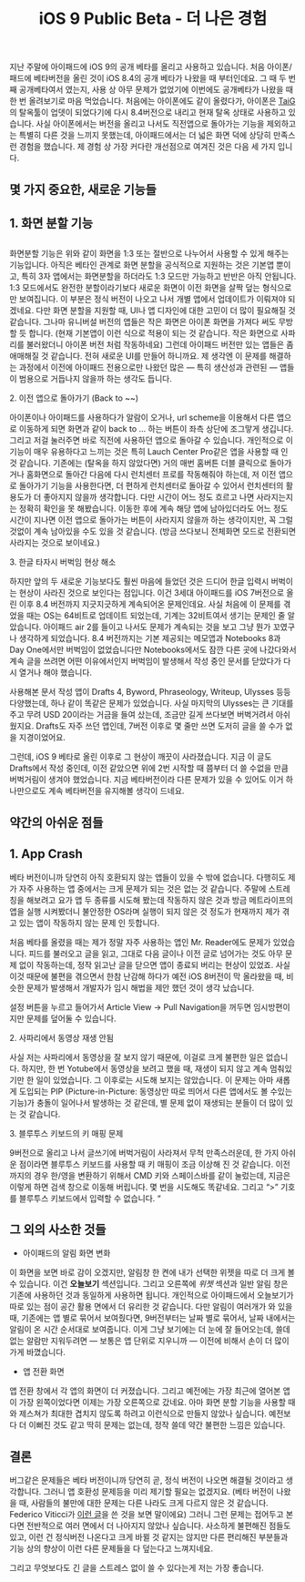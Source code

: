 ﻿---
title: iOS 9 Public Beta - 더 나은 경험
categories:
  - apps
tags:
  - ios9
  - ios9-beta3
  - ios9-public-beta
pubDate: 2015-07-16
description: 기본 설명을 입력하세요
---

지난 주말에 아이패드에 iOS 9의 공개 베타를 올리고 사용하고 있습니다. 처음 아이폰/패드에 베타버전을 올린 것이 iOS 8.4의 공개 베타가 나왔을 때 부터인데요. 그 때 두 번째 공개베타여서 였는지, 사용 상 아무 문제가 없었기에 이번에도 공개베타가 나왔을 때 한 번 올려보기로 마음 먹었습니다. 처음에는 아이폰에도 같이 올렸다가, 아이폰은 [TaiG](http://taig.com/en)의 탈옥툴이 업뎃이 되었다기에 다시 8.4버전으로 내리고 현재 탈옥 상태로 사용하고 있습니다. 사실 아이폰에서는 버전을 올리고 나서도 직전앱으로 돌아가는 기능을 제외하고는 특별히 다른 것을 느끼지 못했는데, 아이패드에서는 더 넓은 화면 덕에 상당히 만족스런 경험을 했습니다. 제 경험 상 가장 커다란 개선점으로 여겨진 것은 다음 세 가지 입니다.

## 몇 가지 중요한, 새로운 기능들

## 1\. 화면 분할 기능

## 

화면분할 기능은 위와 같이 화면을 1:3 또는 절반으로 나누어서 사용할 수 있게 해주는 기능입니다. 아직은 베타인 관계로 화면 분할을 공식적으로 지원하는 것은 기본앱 뿐이고, 특히 3자 앱에서는 화면분할을 하더라도 1:3 모드만 가능하고 반반은 아직 안됩니다. 1:3 모드에서도 완전한 분할이라기보다 새로운 화면이 이전 화면을 살짝 덮는 형식으로만 보여집니다. 이 부분은 정식 버전이 나오고 나서 개별 앱에서 업데이트가 이뤄져야 되겠네요. 다만 화면 분할을 지원할 때, UI나 앱 디자인에 대한 고민이 더 많이 필요해질 것 같습니다. 그나마 유니버설 버전의 앱들은 작은 화면은 아이폰 화면을 가져다 써도 무방할 듯 합니다. (현재 기본앱이 이런 식으로 적용이 되는 것 같습니다. 작은 화면으로 사파리를 불러왔더니 아이폰 버전 처럼 작동하네요) 그런데 아이패드 버전만 있는 앱들은 좀 애매해질 것 같습니다. 전혀 새로운 UI를 만들어 하니까요. 제 생각엔 이 문제를 해결하는 과정에서 이전에 아이패드 전용으로만 나왔던 많은 — 특히 생산성과 관련된 — 앱들이 범용으로 거듭나지 않을까 하는 생각도 듭니다.

2\. 이전 앱으로 돌아가기 (Back to ~~)

아이폰이나 아이패드를 사용하다가 알람이 오거나, url scheme을 이용해서 다른 앱으로 이동하게 되면 화면과 같이 back to … 하는 버튼이 좌측 상단에 조그맣게 생깁니다. 그리고 저걸 눌러주면 바로 직전에 사용하던 앱으로 돌아갈 수 있습니다. 개인적으로 이 기능이 매우 유용하다고 느끼는 것은 특히 Lauch Center Pro같은 앱을 사용할 때 인 것 같습니다. 기존에는 (탈옥을 하지 않았다면) 거의 매번 홈버튼 더블 클릭으로 돌아가거나 홈화면으로 돌아간 다음에 다시 런치센터 프로를 작동해줘야 하는데, 저 이전 앱으로 돌아가기 기능을 사용한다면, 더 편하게 런치센터로 돌아갈 수 있어서 런치센터의 활용도가 더 좋아지지 않을까 생각합니다. 다만 시간이 어느 정도 흐르고 나면 사라지는지는 정확히 확인을 못 해봤습니다. 이동한 후에 계속 해당 앱에 남아있더라도 어느 정도 시간이 지나면 이전 앱으로 돌아가는 버튼이 사라지지 않을까 하는 생각이지만, 꼭 그럴 것없이 계속 남아있을 수도 있을 것 같습니다. (방금 쓰다보니 전체화면 모드로 전환되면 사라지는 것으로 보이네요.)

3\. 한글 타자시 버벅임 현상 해소

하지만 앞의 두 새로운 기능보다도 훨씬 마음에 들었던 것은 드디어 한글 입력시 버벅이는 현상이 사라진 것으로 보인다는 점입니다. 이건 3세대 아이패드를 iOS 7버전으로 올린 이후 8.4 버전까지 지긋지긋하게 계속되어온 문제인데요. 사실 처음에 이 문제를 겪었을 때는 OS는 64비트로 업데이트 되었는데, 기계는 32비트여서 생기는 문제인 줄 알았습니다. 아이패드 air 2를 들이고 나서도 문제가 계속되는 것을 보고 그냥 뭔가 꼬였구나 생각하게 되었습니다. 8.4 버전까지는 기본 제공되는 메모앱과 Notebooks 8과 Day One에서만 버벅임이 없었습니다만 Notebooks에서도 잠깐 다른 곳에 나갔다와서 계속 글을 쓰려면 어떤 이유에서인지 버벅임이 발생해서 작성 중인 문서를 닫았다가 다시 열거나 해야 했습니다.

사용해본 문서 작성 앱이 Drafts 4, Byword, Phraseology, Writeup, Ulysses 등등 다양했는데, 하나 같이 똑같은 문제가 있었습니다. 사실 마지막의 Ulysses는 큰 기대를 주고 무려 USD 20이라는 거금을 들여 샀는데, 조금만 길게 쓰다보면 버벅거려서 아쉬웠지요. Drafts도 자주 쓰던 앱인데, 7버전 이후로 몇 줄만 쓰면 도저히 글을 쓸 수가 없을 지경이었어요.

그런데, iOS 9 베타로 올린 이후로 그 현상이 깨끗이 사라졌습니다. 지금 이 글도 Drafts에서 작성 중인데, 이전 같았으면 위에 2번 시작할 때 쯤부터 더 쓸 수없을 만큼 버벅거림이 생겨야 했었습니다. 지금 베타버전이라 다른 문제가 있을 수 있어도 이거 하나만으로도 계속 베타버전을 유지해볼 생각이 드네요.

## 약간의 아쉬운 점들

## 1\. App Crash

베타 버전이니까 당연히 아직 호환되지 않는 앱들이 있을 수 밖에 없습니다. 다행히도 제가 자주 사용하는 앱 중에서는 크게 문제가 되는 것은 없는 것 같습니다. 주말에 스트레칭을 해보려고 요가 앱 두 종류를 시도해 봤는데 작동하지 않은 것과 방금 메트라이프의 앱을 실행 시켜봤더니 불안정한 OS라며 실행이 되지 않은 것 정도가 현재까지 제가 겪고 있는 앱이 작동하지 않는 문제 인 듯합니다.

처음 베타를 올렸을 때는 제가 정말 자주 사용하는 앱인 Mr. Reader에도 문제가 있었습니다. 피드를 불러오고 글을 읽고, 그대로 다음 글이나 이전 글로 넘어가는 것도 아무 문제 없이 작동하는데, 정작 읽고난 글을 닫으면 앱이 종료되 버리는 현상이 있었죠. 사실 이것 때문에 불편을 겪으면서 한참 난감해 하다가 예전 iOS 8버전이 막 올라왔을 때, 비슷한 문제가 발생해서 개발자가 임시 해법을 제안 했던 것이 생각 났습니다.

설정 버튼을 누르고 들어가서 Article View → Pull Navigation을 꺼두면 임시방편이지만 문제를 덮어둘 수 있습니다.

2\. 사파리에서 동영상 재생 안됨

사실 저는 사파리에서 동영상을 잘 보지 않기 때문에, 이걸로 크게 불편한 일은 없습니다. 하지만, 한 번 Yotube에서 동영상을 보려고 했을 때, 재생이 되지 않고 계속 멈춰있기만 한 일이 있었습니다. 그 이후로는 시도해 보지는 않았습니다. 이 문제는 아마 새롭게 도입되는 PIP (Picture-in-Picture: 동영상만 따로 띄어서 다른 앱에서도 볼 수있는 기능)가 충돌이 일어나서 발생하는 것 같은데, 별 문제 없이 재생되는 분들이 더 많이 있는 것 같습니다.

3\. 블루투스 키보드의 키 매핑 문제

9버전으로 올리고 나서 글쓰기에 버벅거림이 사라져서 무척 만족스러운데, 한 가지 아쉬운 점이라면 블루투스 키보드를 사용할 때 키 매핑이 조금 이상해 진 것 같습니다. 이전까지의 경우 한/영을 변환하기 위해서 CMD 키와 스페이스바를 같이 눌렀는데, 지금은 이렇게 하면 검색 창으로 이동해 버립니다. 몇 번을 시도해도 똑같네요. 그리고 “>” 기호를 블루투스 키보드에서 입력할 수 없습니다. “

## 그 외의 사소한 것들

- 아이패드의 알림 화면 변화

이 화면을 보면 바로 감이 오겠지만, 알림창 한 켠에 내가 선택한 위젯을 따로 더 크게 볼 수 있습니다. 이건 **오늘보기** 섹션입니다. 그리고 오른쪽에 _위젯_ 섹션과 일반 알림 창은 기존에 사용하던 것과 동일하게 사용하면 됩니다. 개인적으로 아이패드에서 오늘보기가 따로 있는 점이 공간 활용 면에서 더 유리한 것 같습니다. 다만 알림이 여러개가 와 있을 때, 기존에는 앱 별로 묶어서 보여줬다면, 9버전부터는 날짜 별로 묶어서, 날짜 내에서는 알림이 온 시간 순서대로 보여줍니다. 이게 그냥 보기에는 더 눈에 잘 들어오는데, 쓸데없는 알람만 지워두려면 — 보통은 앱 단위로 지우니까 — 이전에 비해서 손이 더 많이 가게 바꼈습니다.

- 앱 전환 화면

앱 전환 창에서 각 앱의 화면이 더 커졌습니다. 그리고 예전에는 가장 최근에 열어본 앱이 가장 왼쪽이었다면 이제는 가장 오른쪽으로 갔네요. 아마 화면 분할 기능을 사용할 때와 제스쳐가 최대한 겹치지 않도록 하려고 이런식으로 만들지 않았나 싶습니다. 예전보다 더 이뻐진 것도 같고 딱히 문제는 없는데, 정작 쓸데 약간 불편한 느낌은 있습니다.

## 결론

버그같은 문제들은 베타 버전이니까 당연히 곧, 정식 버전이 나오면 해결될 것이라고 생각합니다. 그러니 앱 호환성 문제등을 미리 제기할 필요는 없겠지요. (베타 버전이 나왔을 때, 사람들의 불만에 대한 문제는 다른 나라도 크게 다르지 않은 것 같습니다. Federico Viticci가 [이런 글](http://www.macstories.net/stories/on-negative-app-store-reviews-during-betas-of-ios-and-os-x/)을 쓴 것을 보면 말이에요) 그러니 그런 문제는 접어두고 본다면 전반적으로 여러 면에서 더 나아지지 않았나 싶습니다. 사소하게 불편해진 점들도 있고, 이런 건 정식버전 나온다고 크게 바뀔 것 같지는 않지만 다른 편리해진 부분들과 기능 상의 향상이 이런 다른 문제들을 다 덮는다고 느껴지네요.

그리고 무엇보다도 긴 글을 스트레스 없이 쓸 수 있다는게 저는 가장 좋습니다.


